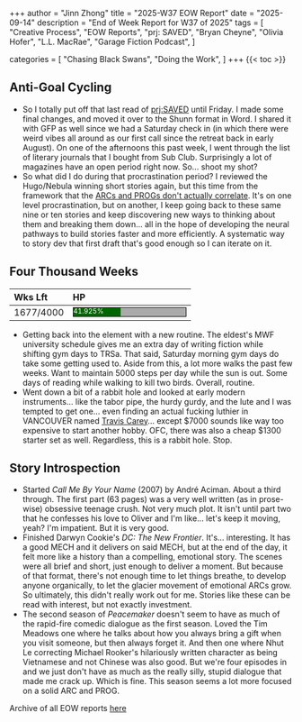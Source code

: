 +++
author = "Jinn Zhong"
title = "2025-W37 EOW Report"
date = "2025-09-14"
description = "End of Week Report for W37 of 2025"
tags = [
 "Creative Process",
 "EOW Reports",
 "prj: SAVED",
 "Bryan Cheyne",
 "Olivia Hofer",
 "L.L. MacRae",
 "Garage Fiction Podcast",
 ]

categories = [
 "Chasing Black Swans",
 "Doing the Work",
]
+++
{{< toc >}}

## Anti-Goal Cycling

* So I totally put off that last read of [prj:SAVED](https://journal.jinnzhong.com/tags/prj-saved/) until Friday. I made some final changes, and moved it over to the Shunn format in Word. I shared it with GFP as well since we had a Saturday check in (in which there were weird vibes all around as our first call since the retreat back in early August). On one of the afternoons this past week, I went through the list of literary journals that I bought from Sub Club. Surprisingly a lot of magazines have an open period right now. So... shoot my shot?
* So what did I do during that procrastination period? I reviewed the Hugo/Nebula winning short stories again, but this time from the framework that the [ARCs and PROGs don't actually correlate](https://journal.jinnzhong.com/revisiting-short-story-arcs/). It's on one level procrastination, but on another, I keep going back to these same nine or ten stories and keep discovering new ways to thinking about them and breaking them down... all in the hope of developing the neural pathways to build stories faster and more efficiently. A systematic way to story dev that first draft that's good enough so I can iterate on it.


## Four Thousand Weeks

| Wks Lft | HP |
| :--- | :--- |
| 1677/4000 | <div style="width:200px;height:15px;background:#AAAAAA;border:1.3px solid #000000;"><div style="width:41.925%;height:15px;background:#006600;font-size:12px; color:white; line-height:12px;">41.925%</div></div>|

* Getting back into the element with a new routine. The eldest's MWF university schedule gives me an extra day of writing fiction while shifting gym days to TRSa. That said, Saturday morning gym days do take some getting used to. Aside from this, a lot more walks the past few weeks. Want to maintain 5000 steps per day while the sun is out. Some days of reading while walking to kill two birds. Overall, routine. 
* Went down a bit of a rabbit hole and looked at early modern instruments... like the tabor pipe, the hurdy gurdy, and the lute and I was tempted to get one... even finding an actual fucking luthier in VANCOUVER named [Travis Carey](https://www.traviscareylutes.ca)... except $7000 sounds like way too expensive to start another hobby. OFC, there was also a cheap $1300 starter set as well. Regardless, this is a rabbit hole. Stop.


## Story Introspection

* Started _Call Me By Your Name_ (2007) by André Aciman. About a third through. The first part (63 pages) was a very well written (as in prose-wise) obsessive teenage crush. Not very much plot. It isn't until part two that he confesses his love to Oliver and I'm like... let's keep it moving, yeah? I'm impatient. But it is very good.
* Finished Darwyn Cookie's _DC: The New Frontier_. It's... interesting. It has a good MECH and it delivers on said MECH, but at the end of the day, it felt more like a history than a compelling, emotional story. The scenes were all brief and short, just enough to deliver a moment. But because of that format, there's not enough time to let things breathe, to develop anyone organically, to let the glacier movement of emotional ARCs grow. So ultimately, this didn't really work out for me. Stories like these can be read with interest, but not exactly investment.
* The second season of _Peacemaker_ doesn't seem to have as much of the rapid-fire comedic dialogue as the first season. Loved the Tim Meadows one where he talks about how you always bring a gift when you visit someone, but then always forget it. And then one where Nhut Le correcting Michael Rooker's hilariously written character as being Vietnamese and not Chinese was also good. But we're four episodes in and we just don't have as much as the really silly, stupid dialogue that made me crack up. Which is fine. This season seems a lot more focused on a solid ARC and PROG.

Archive of all EOW reports [here](https://journal.jinnzhong.com/tags/eow-reports)
